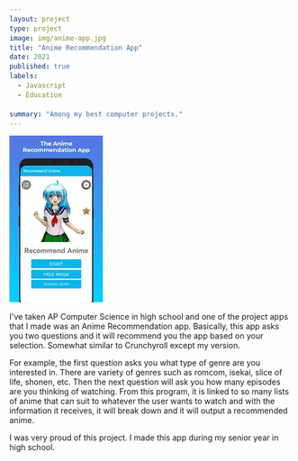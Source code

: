 ```yaml
---
layout: project
type: project
image: img/anime-app.jpg
title: "Anime Recommendation App"
date: 2021
published: true
labels:
  - Javascript
  - Education
  
summary: "Among my best computer projects."
---
```


<img class="img-fluid" src="https://raw.githubusercontent.com/eisenhoweroallesma/eisenhoweroallesma.github.io/main/img/unnamed.webp">

I've taken AP Computer Science in high school and one of the project apps that I made was an Anime Recommendation app. Basically, this app asks you two questions and it will recommend you the app based on your selection. Somewhat similar to Crunchyroll except my version.

For example, the first question asks you what type of genre are you interested in. There are variety of genres such as romcom, isekai, slice of life, shonen, etc. Then the next question will ask you how many episodes
are you thinking of watching. From this program, it is linked to so many lists of anime that can suit to whatever the user wants to watch and with the information it receives, it will break down and it will output a recommended anime.

I was very proud of this project. I made this app during my senior year in high school.
